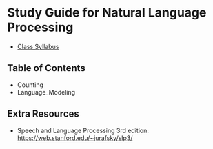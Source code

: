# Study Guide for Natural Language Processing
* [Class Syllabus](https://sites.google.com/site/fall2020csci381nlp/resources)

## Table of Contents
* Counting
* Language_Modeling

## Extra Resources
* Speech and Language Processing 3rd edition: https://web.stanford.edu/~jurafsky/slp3/
